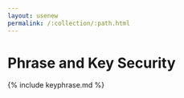 ```yaml
---
layout: usenew
permalink: /:collection/:path.html
---
```

# Phrase and Key Security

{% include keyphrase.md %}

